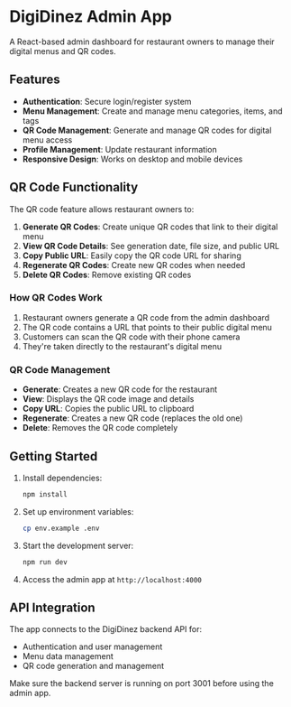 # DigiDinez Admin App

A React-based admin dashboard for restaurant owners to manage their digital menus and QR codes.

## Features

- **Authentication**: Secure login/register system
- **Menu Management**: Create and manage menu categories, items, and tags
- **QR Code Management**: Generate and manage QR codes for digital menu access
- **Profile Management**: Update restaurant information
- **Responsive Design**: Works on desktop and mobile devices

## QR Code Functionality

The QR code feature allows restaurant owners to:

1. **Generate QR Codes**: Create unique QR codes that link to their digital menu
2. **View QR Code Details**: See generation date, file size, and public URL
3. **Copy Public URL**: Easily copy the QR code URL for sharing
4. **Regenerate QR Codes**: Create new QR codes when needed
5. **Delete QR Codes**: Remove existing QR codes

### How QR Codes Work

1. Restaurant owners generate a QR code from the admin dashboard
2. The QR code contains a URL that points to their public digital menu
3. Customers can scan the QR code with their phone camera
4. They're taken directly to the restaurant's digital menu

### QR Code Management

- **Generate**: Creates a new QR code for the restaurant
- **View**: Displays the QR code image and details
- **Copy URL**: Copies the public URL to clipboard
- **Regenerate**: Creates a new QR code (replaces the old one)
- **Delete**: Removes the QR code completely

## Getting Started

1. Install dependencies:
   ```bash
   npm install
   ```

2. Set up environment variables:
   ```bash
   cp env.example .env
   ```

3. Start the development server:
   ```bash
   npm run dev
   ```

4. Access the admin app at `http://localhost:4000`

## API Integration

The app connects to the DigiDinez backend API for:
- Authentication and user management
- Menu data management
- QR code generation and management

Make sure the backend server is running on port 3001 before using the admin app.
